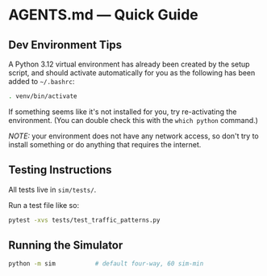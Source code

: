 # AGENTS.md — Quick Guide

## Dev Environment Tips

A Python 3.12 virtual environment has already been created by the setup script, and should activate automatically for you as the following has been added to `~/.bashrc`:

```bash
. venv/bin/activate
```

If something seems like it's not installed for you, try re-activating the environment.
(You can double check this with the `which python` command.)

*NOTE:* your environment does not have any network access, so don't try to install something or do anything that requires the internet.

## Testing Instructions

All tests live in `sim/tests/`.

Run a test file like so:

  ```bash
  pytest -xvs tests/test_traffic_patterns.py
  ```

## Running the Simulator

```bash
python -m sim           # default four-way, 60 sim-min
```
